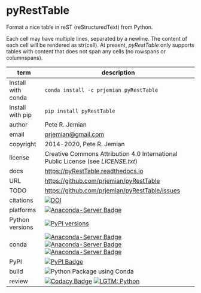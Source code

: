 pyRestTable
===========

Format a nice table in reST (reStructuredText) from Python.

Each cell may have multiple lines, separated by a newline.
The content of each cell will be rendered as str(cell).
At present, *pyRestTable* only supports tables with content 
that does not span any cells (no rowspans or columnspans).

term | description
--- | ---
Install with conda | `conda install -c prjemian pyRestTable`
Install with pip | `pip install pyRestTable`
author | Pete R. Jemian
email | prjemian@gmail.com
copyright | 2014-2020, Pete R. Jemian
license | Creative Commons Attribution 4.0 International Public License (see *LICENSE.txt*)
docs | https://pyRestTable.readthedocs.io
URL | https://github.com/prjemian/pyRestTable
TODO | https://github.com/prjemian/pyRestTable/issues
citations | [![DOI](https://zenodo.org/badge/DOI/10.5281/zenodo.4265794.svg)](https://doi.org/10.5281/zenodo.4265794)
platforms | [![Anaconda-Server Badge](https://anaconda.org/prjemian/pyresttable/badges/platforms.svg)](https://anaconda.org/prjemian/pyresttable)
Python versions | [![PyPI versions](https://img.shields.io/pypi/pyversions/pyresttable.svg)](https://pypi.python.org/pypi/pyresttable)
conda | [![Anaconda-Server Badge](https://anaconda.org/prjemian/pyresttable/badges/installer/conda.svg)](https://conda.anaconda.org/prjemian)   [![Anaconda-Server Badge](https://anaconda.org/prjemian/pyresttable/badges/version.svg)](https://anaconda.org/prjemian/pyresttable)   [![Anaconda-Server Badge](https://anaconda.org/prjemian/pyresttable/badges/latest_release_date.svg)](https://anaconda.org/prjemian/pyresttable)
PyPI | [![PyPI Badge](https://img.shields.io/pypi/v/pyresttable.svg)](https://pypi.python.org/pypi/pyresttable)
build | ![Python Package using Conda](https://github.com/prjemian/pyRestTable/workflows/Python%20Package%20using%20Conda/badge.svg)
review | [![Codacy Badge](https://app.codacy.com/project/badge/Grade/a550dc5a2eb4494f9932bc6d60ddb5a7)](https://www.codacy.com/gh/prjemian/pyRestTable/dashboard?utm_source=github.com&amp;utm_medium=referral&amp;utm_content=prjemian/pyRestTable&amp;utm_campaign=Badge_Grade)   [![LGTM: Python](https://img.shields.io/lgtm/grade/python/g/prjemian/spec2nexus.svg?logo=lgtm&logoWidth=18)](https://lgtm.com/projects/g/spec2nexus/context:python)
